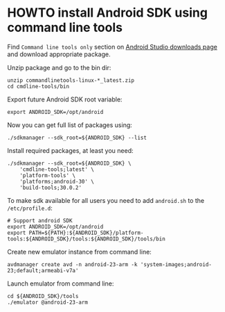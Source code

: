 # HOWTO install Android SDK using command line tools

Find `Command line tools only` section on [Android Studio downloads
page](https://developer.android.com/studio#downloads) and download appropriate
package.

Unzip package and go to the bin dir:
```
unzip commandlinetools-linux-*_latest.zip
cd cmdline-tools/bin
```

Export future Android SDK root variable:
```
export ANDROID_SDK=/opt/android
```

Now you can get full list of packages using:
```
./sdkmanager --sdk_root=${ANDROID_SDK} --list
```

Install required packages, at least you need:
```
./sdkmanager --sdk_root=${ANDROID_SDK} \
	'cmdline-tools;latest' \
	'platform-tools' \
	'platforms;android-30' \
	'build-tools;30.0.2'
```

To make sdk available for all users you need to add `android.sh` to the
`/etc/profile.d`:
```
# Support android SDK
export ANDROID_SDK=/opt/android
export PATH=${PATH}:${ANDROID_SDK}/platform-tools:${ANDROID_SDK}/tools:${ANDROID_SDK}/tools/bin
```

Create new emulator instance from command line:
```
avdmanager create avd -n android-23-arm -k 'system-images;android-23;default;armeabi-v7a'
```

Launch emulator from command line:
```
cd ${ANDROID_SDK}/tools
./emulator @android-23-arm
```
